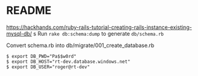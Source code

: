 # README

https://hackhands.com/ruby-rails-tutorial-creating-rails-instance-existing-mysql-db/
s
 Run `rake db:schema:dump` to generate `db/schema.rb`

 Convert schema.rb into db/migrate/001_create_database.rb


```
$ export DB_PWD="Pa$$w0rd"
$ export DB_HOST="rt-dev.database.windows.net"
$ export DB_USER="roger@rt-dev"
```
